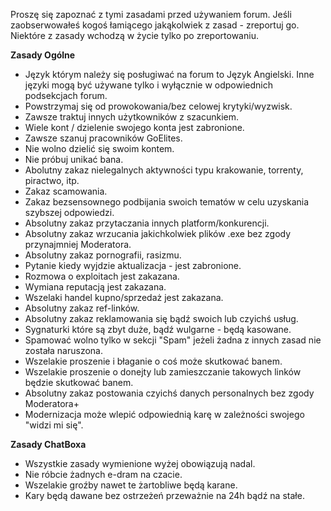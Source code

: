 Proszę się zapoznać z tymi zasadami przed używaniem forum. Jeśli zaobserwowałeś kogoś łamiącego jakąkolwiek z zasad - zreportuj go. Niektóre z zasady wchodzą w życie tylko po zreportowaniu.

**Zasady Ogólne**

- Język którym należy się posługiwać na forum to Język Angielski. Inne języki mogą być używane tylko i wyłącznie w odpowiednich podsekcjach forum.
- Powstrzymaj się od prowokowania/bez celowej krytyki/wyzwisk.
- Zawsze traktuj innych użytkowników z szacunkiem.
- Wiele kont / dzielenie swojego konta jest zabronione. 
- Zawsze szanuj pracowników GoElites.
- Nie wolno dzielić się swoim kontem.
- Nie próbuj unikać bana.
- Abolutny zakaz nielegalnych aktywności typu krakowanie, torrenty, piractwo, itp.
- Zakaz scamowania.
- Zakaz bezsensownego podbijania swoich tematów w celu uzyskania szybszej odpowiedzi.
- Absolutny zakaz przytaczania innych platform/konkurencji.
- Absolutny zakaz wrzucania jakichkolwiek plików .exe bez zgody przynajmniej Moderatora.
- Absolutny zakaz pornografii, rasizmu.
- Pytanie kiedy wyjdzie aktualizacja - jest zabronione.
- Rozmowa o exploitach jest zakazana.
- Wymiana reputacją jest zakazana.
- Wszelaki handel kupno/sprzedaż jest zakazana.
- Absolutny zakaz ref-linków.
- Absolutny zakaz reklamowania się bądź swoich lub czyichś usług.
- Sygnaturki które są zbyt duże, bądź wulgarne - będą kasowane.
- Spamować wolno tylko w sekcji "Spam" jeżeli żadna z innych zasad nie została naruszona.
- Wszelakie proszenie i błaganie o coś może skutkować banem.
- Wszelakie proszenie o donejty lub zamieszczanie takowych linków będzie skutkować banem.
- Absolutny zakaz postowania czyichś danych personalnych bez zgody Moderatora+
- Modernizacja może wlepić odpowiednią karę w zależności swojego "widzi mi się". 

**Zasady ChatBoxa** 

- Wszystkie zasady wymienione wyżej obowiązują nadal. 
- Nie róbcie żadnych e-dram na czacie. 
- Wszelakie groźby nawet te żartobliwe będą karane.
- Kary będą dawane bez ostrzeżeń przeważnie na 24h bądź na stałe.
 
